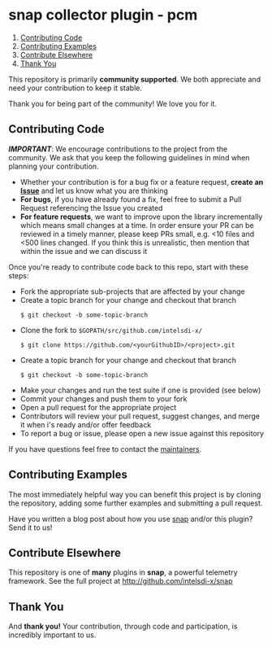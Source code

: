 # snap collector plugin - pcm

1. [Contributing Code](#contributing-code)
2. [Contributing Examples](#contributing-examples)
3. [Contribute Elsewhere](#contribute-elsewhere)
4. [Thank You](#thank-you)

This repository is primarily **community supported**. We both appreciate and need your contribution to keep it stable.

Thank you for being part of the community! We love you for it.

## Contributing Code
**_IMPORTANT_**: We encourage contributions to the project from the community. We ask that you keep the following guidelines in mind when planning your contribution.

* Whether your contribution is for a bug fix or a feature request, **create an [Issue](https://github.com/intelsdi-x/snap-plugin-collector-pcm/issues)** and let us know what you are thinking
* **For bugs**, if you have already found a fix, feel free to submit a Pull Request referencing the Issue you created
* **For feature requests**, we want to improve upon the library incrementally which means small changes at a time. In order ensure your PR can be reviewed in a timely manner, please keep PRs small, e.g. <10 files and <500 lines changed. If you think this is unrealistic, then mention that within the issue and we can discuss it

Once you're ready to contribute code back to this repo, start with these steps:

* Fork the appropriate sub-projects that are affected by your change
* Create a topic branch for your change and checkout that branch  
     ```
     $ git checkout -b some-topic-branch
     ```
* Clone the fork to `$GOPATH/src/github.com/intelsdi-x/`  
	```
	$ git clone https://github.com/<yourGithubID>/<project>.git
	```
* Create a topic branch for your change and checkout that branch
	```
	$ git checkout -b some-topic-branch
	```
* Make your changes and run the test suite if one is provided (see below)
* Commit your changes and push them to your fork
* Open a pull request for the appropriate project
* Contributors will review your pull request, suggest changes, and merge it when i's ready and/or offer feedback
* To report a bug or issue, please open a new issue against this repository

If you have questions feel free to contact the [maintainers](https://github.com/intelsdi-x/snap/blob/master/README.md#maintainers).

## Contributing Examples
The most immediately helpful way you can benefit this project is by cloning the repository, adding some further examples and submitting a pull request.

Have you written a blog post about how you use [snap](http://github.com/intelsdi-x/snap) and/or this plugin? Send it to us!


## Contribute Elsewhere
This repository is one of **many** plugins in **snap**, a powerful telemetry framework. See the full project at http://github.com/intelsdi-x/snap

## Thank You
And **thank you!** Your contribution, through code and participation, is incredibly important to us.

